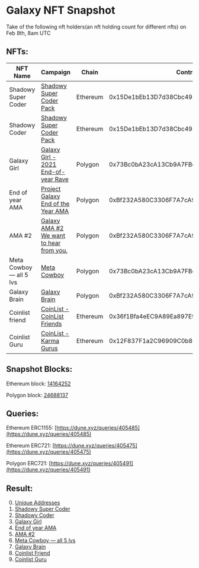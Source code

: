 # Galaxy NFT Snapshot
Take of the following nft holders(an nft holding count for different nfts) on Feb 8th, 8am UTC


## NFTs:

| NFT Name        | Campaign   |  Chain  |  Contract  |  Contract Type|
| --------   | -----  | ----  | ----  | ----  |
| Shadowy Super Coder     | [Shadowy Super Coder Pack](https://galaxy.eco/galaxy/campaign/GCxMoUUmZu) |   Ethereum     |  0x15De1bEb13D7d38Cbc493D3ecbC0c7650E715C22  |  ERC1155  |
| Shadowy Coder     | [Shadowy Super Coder Pack](https://galaxy.eco/galaxy/campaign/GCxMoUUmZu) |   Ethereum     |  0x15De1bEb13D7d38Cbc493D3ecbC0c7650E715C22  |  ERC1155  |
| Galaxy Girl     | [Galaxy Girl - 2021 End-of-year Rave](https://galaxy.eco/galaxy/campaign/GCts8UUAPJ) |   Polygon     |  0x73Bc0bA23cA13Cb9A7FBeda5F661562EF985155E  |  ERC721  |
| End of year AMA     | [Project Galaxy End of the Year AMA](https://galaxy.eco/galaxy/campaign/GCxAZUU71M) |   Polygon     |  0xBf232A580C3306F7A7cA90D09ec241F6818D06FA  |  ERC721  |
| AMA #2     | [Galaxy AMA #2 We want to hear from you.](https://galaxy.eco/galaxy/campaign/GC4gZUULZD) |   Polygon     |  0xBf232A580C3306F7A7cA90D09ec241F6818D06FA  |  ERC721  |
| Meta Cowboy — all 5 lvs     | [Meta Cowboy](https://galaxy.eco/galaxy/campaign/GCMDXUUhhb) |   Polygon     |  0x73Bc0bA23cA13Cb9A7FBeda5F661562EF985155E  |  ERC721  |
| Galaxy Brain     | [Galaxy Brain](https://galaxy.eco/galaxy/campaign/GCsjXUUSJW) |   Polygon     |  0xBf232A580C3306F7A7cA90D09ec241F6818D06FA  |  ERC721  |
| Coinlist friend     | [CoinList - CoinList Friends](https://galaxy.eco/coinlist/campaign/GCAQYUUoVG) |   Ethereum     |  0x36f1Bfa4eEC9A89Ea897E9e8b44462471106C10D  |  ERC721  |
| Coinlist Guru     | [CoinList - Karma Gurus](https://galaxy.eco/coinlist/campaign/GC2KYUUpqT) |   Ethereum     |  0x12F837F1a2C96909C0b85FafB3aF7eEbF9ecff0D  |  ERC721  |


## Snapshot Blocks:

Ethereum block: [14164252](https://etherscan.io/block/14164252)

Polygon block: [24688137](https://polygonscan.com/block/24688137)


## Queries:

Ethereum ERC1155: [https://dune.xyz/queries/405485](https://dune.xyz/queries/405485)

Ethereum ERC721: [https://dune.xyz/queries/405475](https://dune.xyz/queries/405475)

Polygon ERC721: [https://dune.xyz/queries/405491](https://dune.xyz/queries/405491)


## Result:

0. [Unique Addresses](snapshot/unique-addresses.csv)
1. [Shadowy Super Coder](snapshot/shadowy-super-coder.csv)
2. [Shadowy Coder](snapshot/shadowy-coder.csv)
3. [Galaxy Girl](snapshot/galaxy-girl.csv)
4. [End of year AMA](snapshot/ama-1.csv)
5. [AMA #2](snapshot/ama-2.csv)
6. [Meta Cowboy — all 5 lvs](snapshot/meta-cowboy.csv)
7. [Galaxy Brain](snapshot/galaxy-brain.csv)
8. [Coinlist Friend](snapshot/coinlist-friend.csv)
9. [Coinlist Guru](snapshot/coinlist-guru.csv)
